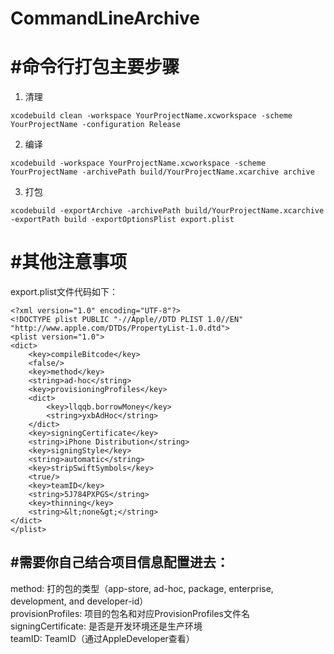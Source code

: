 # CommandLineArchive<br>
#命令行打包主要步骤<br>
====
1. 清理<br>
```
xcodebuild clean -workspace YourProjectName.xcworkspace -scheme YourProjectName -configuration Release
```
2. 编译<br>
```
xcodebuild -workspace YourProjectName.xcworkspace -scheme YourProjectName -archivePath build/YourProjectName.xcarchive archive
```
3. 打包<br>
```
xcodebuild -exportArchive -archivePath build/YourProjectName.xcarchive -exportPath build -exportOptionsPlist export.plist
```

#其他注意事项<br>
====
export.plist文件代码如下：<br>

```html5
<?xml version="1.0" encoding="UTF-8"?>
<!DOCTYPE plist PUBLIC "-//Apple//DTD PLIST 1.0//EN" "http://www.apple.com/DTDs/PropertyList-1.0.dtd">
<plist version="1.0">
<dict>
	<key>compileBitcode</key>
	<false/>
	<key>method</key>
	<string>ad-hoc</string>
	<key>provisioningProfiles</key>
	<dict>
		<key>llqqb.borrowMoney</key>
		<string>yxbAdHoc</string>
	</dict>
	<key>signingCertificate</key>
	<string>iPhone Distribution</string>
	<key>signingStyle</key>
	<string>automatic</string>
	<key>stripSwiftSymbols</key>
	<true/>
	<key>teamID</key>
	<string>5J784PXPGS</string>
	<key>thinning</key>
	<string>&lt;none&gt;</string>
</dict>
</plist>
```

#需要你自己结合项目信息配置进去：<br>
-------
method: 打的包的类型（app-store, ad-hoc, package, enterprise, development, and developer-id）<br>
provisionProfiles: 项目的包名和对应ProvisionProfiles文件名<br>
signingCertificate: 是否是开发环境还是生产环境<br>
teamID: TeamID（通过AppleDeveloper查看）<br>

